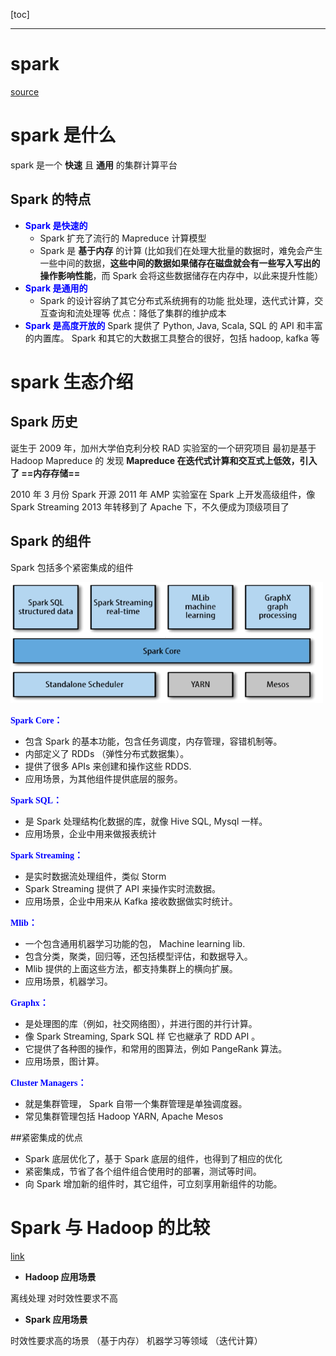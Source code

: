 

[toc]

---


# spark

[source](https://www.imooc.com/video/14388)

# spark 是什么

spark 是一个 **快速** 且 **通用** 的集群计算平台



## Spark 的特点

- <b style="color:blue">Spark 是快速的</b>
  - Spark 扩充了流行的 Mapreduce 计算模型 
  - Spark 是 **基于内存** 的计算
    (比如我们在处理大批量的数据时，难免会产生一些中间的数据，**这些中间的数据如果储存在磁盘就会有一些写入写出的操作影响性能**，而 Spark 会将这些数据储存在内存中，以此来提升性能）
- <b style="color:blue">Spark 是通用的</b>
    - Spark 的设计容纳了其它分布式系统拥有的功能
    批处理，迭代式计算，交互查询和流处理等
    优点：降低了集群的维护成本
- <b style="color:blue">Spark 是高度开放的</b>
Spark 提供了 Python, Java, Scala, SQL 的 API 和丰富的内置库。
Spark 和其它的大数据工具整合的很好，包括 hadoop, kafka 等

  
# spark 生态介绍

## Spark 历史
诞生于 2009 年，加州大学伯克利分校 RAD 实验室的一个研究项目
最初是基于 Hadoop Mapreduce 的
发现 **Mapreduce 在迭代式计算和交互式上低效，引入了 ==内存存储==**

2010 年 3 月份 Spark 开源
2011 年 AMP 实验室在 Spark 上开发高级组件，像 Spark Streaming
2013 年转移到了 Apache 下，不久便成为顶级项目了

## Spark 的组件
Spark 包括多个紧密集成的组件

<img width=500 src="../img/../../img/spark_zujian.png"></img>

<b style="color:blue;font-family:consola;font-size:14px;">Spark Core：</b>
- 包含 Spark 的基本功能，包含任务调度，内存管理，容错机制等。
- 内部定义了 RDDs （弹性分布式数据集）。
- 提供了很多 APIs 来创建和操作这些 RDDS.
- 应用场景，为其他组件提供底层的服务。

<b style="color:blue;font-family:consola;font-size:14px;">Spark SQL：</b>
- 是 Spark 处理结构化数据的库，就像 Hive SQL, Mysql 一样。
- 应用场景，企业中用来做报表统计

<b style="color:blue;font-family:consola;font-size:14px;">Spark Streaming：</b>
- 是实时数据流处理组件，类似 Storm
- Spark Streaming 提供了 API 来操作实时流数据。
- 应用场景，企业中用来从 Kafka 接收数据做实时统计。

<b style="color:blue;font-family:consola;font-size:14px;">Mlib：</b>
- 一个包含通用机器学习功能的包， Machine learning lib.
- 包含分类，聚类，回归等，还包括模型评估，和数据导入。
- Mlib 提供的上面这些方法，都支持集群上的横向扩展。
- 应用场景，机器学习。

<b style="color:blue;font-family:consola;font-size:14px;">Graphx：</b>
- 是处理图的库（例如，社交网络图），并进行图的并行计算。
- 像 Spark Streaming, Spark SQL 样 它也継承了 RDD API 。
- 它提供了各种图的操作，和常用的图算法，例如 PangeRank 算法。
- 应用场景，图计算。

<b style="color:blue;font-family:consola;font-size:14px;">Cluster Managers：</b>
- 就是集群管理， Spark 自带一个集群管理是单独调度器。
- 常见集群管理包括 Hadoop YARN, Apache Mesos

##紧密集成的优点
- Spark 底层优化了，基于 Spark 底层的组件，也得到了相应的优化
- 紧密集成，节省了各个组件组合使用时的部署，测试等时间。
- 向 Spark 增加新的组件时，其它组件，可立刻享用新组件的功能。



# Spark 与 Hadoop 的比较
[link](https://www.imooc.com/video/14393)

- **Hadoop 应用场景**

离线处理
对时效性要求不高

- **Spark 应用场景**

时效性要求高的场景 （基于内存）
机器学习等领域 （迭代计算）
























<br><br><br><br><br><br><br><br><br><br><br><br><br>







